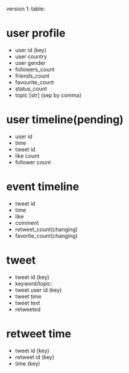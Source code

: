 


version 1:
table:
# user profile
* user id (key)
* user country
* user gender
* followers_count
* friends_count
* favourite_count
* status_count
* topic [str]
(sep by comma)


# user timeline(pending)
* user id 
* time 
* tweet id
* like count
* follower count

# event timeline
* tweet id
* time
* like 
* comment
* retweet_count(changing)
* favorite_count(changing)

# tweet 
* tweet id (key)  
* keyword/topic:
* tweet user id (key)
* tweet time
* tweet text
* retweeted


# retweet time 
* tweet id (key)
* retweet id (key)
* time (key)

